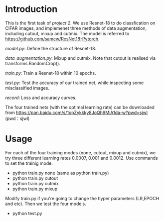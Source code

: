 # Introduction
This is the first task of *project 2*. We use Resnet-18 to do classfication on CIFAR images, and implemenet three methods of data augmentation, including cutout, mixup and cutmix. The model is referred to https://github.com/samcw/ResNet18-Pytorch.

*model.py*: Define the structure of Resnet-18.

*data_augmentation.py*: Mixup and cutmix. Note that cutout is realised via transforms.RandomCrop().

*train.py*: Train a Resnet-18 within 10 epochs.

*test.py*: Test the accuracy of our trained net, while inspecting some misclassified images.

*record*: Loss and accuracy curves.

The four trained nets (with the optimal learning rate) can be downloaded from https://pan.baidu.com/s/1opZykkky8JoQh9MiA1da-w?pwd=sjwl (pwd：sjwl)

# Usage
For each of the four training modes (none, cutout, mixup and cutmix), we try three different learning rates 0.0007, 0.001 and 0.0012. Use commands to set the trainig mode.

+ python train.py none  (same as python train.py)
+ python train.py cutout
+ python train.py cutmix
+ python train.py mixup

Modify train.py if you're going to change the hyper parameters (LR,EPOCH and etc). Then we test the four models.

+ python test.py


